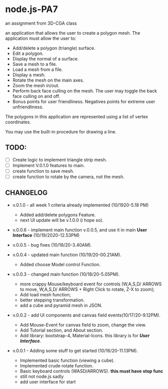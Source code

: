 # node.js-PA7
an assignment from 3D-CGA class

an application that allows the user to create a polygon mesh. The application must allow the user to:
*	Add/delete a polygon (triangle) surface.
* Edit a polygon.
*	Display the normal of a surface.
*	Save a mesh to a file.
*	Load a mesh from a file.
*	Display a mesh.
*	Rotate the mesh on the main axes.
*	Zoom the mesh in/out. 
*	Perform back face culling on the mesh. The user may toggle the back face culling on and off.
*	Bonus points for user friendliness. Negatives points for extreme user unfriendliness.

The polygons in this application are represented using a list of vertex coordinates.

You may use the built-in procedure for drawing a line.

## TODO:
- [ ] Create logic to implement triangle strip mesh.
- [ ] Implement V.0.1.0 features to main.
- [ ] create function to save mesh.
- [ ] create function to rotate by the camera, not the mesh.

## CHANGELOG
- v.0.1.0 - all week 1 criteria already implemented (10/1920-5.18 PM)
  * Added add/delete polygons Feature.
  * next UI update will be v.1.0.0 (i hope so).
  
- v.0.0.6 - implement main function v.0.0.5, and use it in main **User Interface** (10/19/2020-12.53PM)

- v.0.0.5 - bug fixes (10/19/20-3.40AM).

- v.0.0.4 - updated main function (10/19/20-00.21AM).
  * Added choose Model control Function.


- v.0.0.3 - changed main function (10/18/20-5.05PM).
  * more crappy Mouse/keyboard event for controls (W,A,S,D/ ARROWS to move, W,A,S,D/ ARROWS + Right Click to rotate, Z-X to zoom);
  * Add load mesh function;
  * better stepping transformation.
  * add a cube and pyramid mesh in JSON.
  
  
- v.0.0.2 - add UI components and canvas field events(10/17/20-9.12PM).
  * Add Mouse-Event for canvas field to zoom, change the view.
  * Add Tutorial section, and About section.
  * Add library: bootstrap-4, Material-Icons. this library is for ***User Interface***.
  
  
- v.0.0.1 - Adding some stuff to get started (10/16/20-11.13PM).
  * Implemented basic function (viewing a cube).
  * Implemented crude rotate function.
  * Basic keyboard controls (WASD/ARROWS). **this must have stop func**
  * still not node.js sadly
  * add user interface for start
